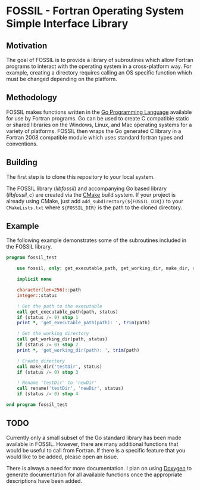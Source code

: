 # FOSSIL - Fortran Operating System Simple Interface Library

## Motivation

The goal of FOSSIL is to provide a library of subroutines which allow Fortran programs to interact with the operating system in a cross-platform way. For example, creating a directory requires calling an OS specific function which must be changed depending on the platform.

## Methodology

FOSSIL makes functions written in the [Go Programming Language](http://www.golang.org) available for use by Fortran programs. Go can be used to create C compatible static or shared libraries on the Windows, Linux, and Mac operating systems for a variety of platforms. FOSSIL then wraps the Go generated C library in a Fortran 2008 compatible module which uses standard fortran types and conventions.

## Building

The first step is to clone this repository to your local system.

The FOSSIL library (*libfossil*) and accompanying Go based library (*libfossil_c*) are created via the [CMake](https://cmake.org/) build system. If your project is already using CMake, just add `add_subdirectory(${FOSSIL_DIR})` to your `CMakeLists.txt` where `${FOSSIL_DIR}` is the path to the cloned directory.

## Example

The following example demonstrates some of the subroutines included in the FOSSIL library.

```fortran
program fossil_test

    use fossil, only: get_executable_path, get_working_dir, make_dir, rename

    implicit none

    character(len=256)::path
    integer::status

    ! Get the path to the executable
    call get_executable_path(path, status)
    if (status /= 0) stop 1
    print *, 'get_executable_path(path): ', trim(path)

    ! Get the working directory
    call get_working_dir(path, status)
    if (status /= 0) stop 2
    print *, 'get_working_dir(path): ', trim(path)

	! Create directory
    call make_dir('testDir', status)
    if (status /= 0) stop 3

    ! Rename 'testDir' to 'newDir'
    call rename('testDir', 'newDir', status)
    if (status /= 0) stop 4

end program fossil_test
```

## TODO

Currently only a small subset of the Go standard library has been made available in FOSSIL. However, there are many additional functions that would be useful to call from Fortran. If there is a specific feature that you would like to be added, please open an issue.

There is always a need for more documentation. I plan on using [Doxygen](http://www.stack.nl/~dimitri/doxygen/) to generate documentation for all available functions once the appropriate descriptions have been added.